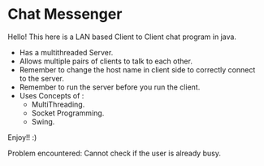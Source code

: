 <html>
<head>
<h1>Chat Messenger</h1>
</head>
<body>
Hello! This here is a LAN based Client to Client chat program in java.<br>
<p>
<ul>
<li>Has a multithreaded Server.</li>
<li>Allows multiple pairs of clients to talk to each other.</li>
<li>Remember to change the host name in client side to correctly connect to the server.</li>
<li>Remember to run the server before you run the client.</li>
<li>Uses Concepts of : <ul><li> MultiThreading. </li><li>Socket Programming.</li> <li>Swing. </li></ul></li>
</ul>
Enjoy!!  :)


Problem encountered: Cannot check if the user is already busy.
</body>
</html>


